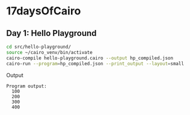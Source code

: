 # 17daysOfCairo

## Day 1: Hello Playground
```bash
cd src/hello-playground/
source ~/cairo_venv/bin/activate
cairo-compile hello-playground.cairo --output hp_compiled.json 
cairo-run --program=hp_compiled.json --print_output --layout=small
```

Output

```
Program output:
  100
  200
  300
  400
```